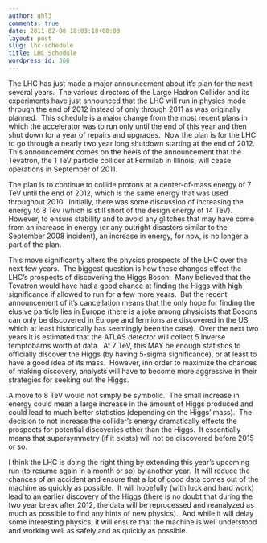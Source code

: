 ```yaml
---
author: ghl3
comments: true
date: 2011-02-08 18:03:18+00:00
layout: post
slug: lhc-schedule
title: LHC Schedule
wordpress_id: 360
---
```


The LHC has just made a major announcement about it’s plan for the next several years.  The various directors of the Large Hadron Collider and its experiments have just announced that the LHC will run in physics mode through the end of 2012 instead of only through 2011 as was originally planned.  This schedule is a major change from the most recent plans in which the accelerator was to run only until the end of this year and then shut down for a year of repairs and upgrades.  Now the plan is for the LHC to go through a nearly two year long shutdown starting at the end of 2012.  This announcement comes on the heels of the announcement that the Tevatron, the 1 TeV particle collider at Fermilab in Illinois, will cease operations in September of 2011.

The plan is to continue to collide protons at a center-of-mass energy of 7 TeV until the end of 2012, which is the same energy that was used throughout 2010.  Initially, there was some discussion of increasing the energy to 8 Tev (which is still short of the design energy of 14 TeV).  However, to ensure stability and to avoid any glitches that may have come from an increase in energy (or any outright disasters similar to the September 2008 incident), an increase in energy, for now, is no longer a part of the plan.

This move significantly alters the physics prospects of the LHC over the next few years.  The biggest question is how these changes effect the LHC’s prospects of discovering the Higgs Boson.  Many believed that the Tevatron would have had a good chance at finding the Higgs with high significance if allowed to run for a few more years.  But the recent announcement of it’s cancellation means that the only hope for finding the elusive particle lies in Europe (there is a joke among physicists that Bosons can only be discovered in Europe and fermions are discovered in the US, which at least historically has seemingly been the case).  Over the next two years it is estimated that the ATLAS detector will collect 5 Inverse femptobarns worth of data.  At 7 TeV, this MAY be enough statistics to officially discover the Higgs (by having 5-sigma significance), or at least to have a good idea of its mass.  However, inn order to maximize the chances of making discovery, analysts will have to become more aggressive in their strategies for seeking out the Higgs.

A move to 8 TeV would not simply be symbolic.  The small increase in energy could mean a large increase in the amount of Higgs produced and could lead to much better statistics (depending on the Higgs’ mass).  The decision to not increase the collider’s energy dramatically effects the prospects for potential discoveries other than the Higgs.  It essentially means that supersymmetry (if it exists) will not be discovered before 2015 or so.

I think the LHC is doing the right thing by extending this year’s upcoming run (to resume again in a month or so) by another year.  It will reduce the chances of an accident and ensure that a lot of good data comes out of the machine as quickly as possible.  It will hopefully (with luck and hard work) lead to an earlier discovery of the Higgs (there is no doubt that during the two year break after 2012, the data will be reprocessed and reanalyzed as much as possible to find any hints of new physics).  And while it will delay some interesting physics, it will ensure that the machine is well understood and working well as safely and as quickly as possible.
